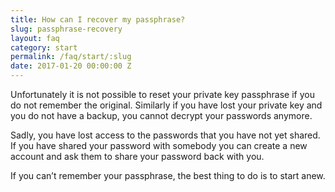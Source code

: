 ```yaml
---
title: How can I recover my passphrase?
slug: passphrase-recovery
layout: faq
category: start
permalink: /faq/start/:slug
date: 2017-01-20 00:00:00 Z
---
```

Unfortunately it is not possible to reset your private key passphrase if you do not remember the original. 
Similarly if you have lost your private key and you do not have a backup, you cannot decrypt your passwords anymore.

Sadly, you have lost access to the passwords that you have not yet shared. If you have shared your password with 
somebody you can create a new account and ask them to share your password back with you.

If you can’t remember your passphrase, the best thing to do is to start anew.
